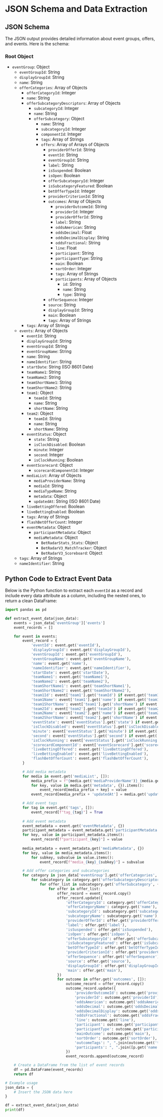 # JSON Schema and Data Extraction

## JSON Schema

The JSON output provides detailed information about event groups, offers, and events. Here is the schema:

### Root Object
- `eventGroup`: Object
  - `eventGroupId`: String
  - `displayGroupId`: String
  - `name`: String
  - `offerCategories`: Array of Objects
    - `offerCategoryId`: Integer
    - `name`: String
    - `offerSubcategoryDescriptors`: Array of Objects
      - `subcategoryId`: Integer
      - `name`: String
      - `offerSubcategory`: Object
        - `name`: String
        - `subcategoryId`: Integer
        - `componentId`: Integer
        - `tags`: Array of Strings
        - `offers`: Array of Arrays of Objects
          - `providerOfferId`: String
          - `eventId`: String
          - `eventGroupId`: String
          - `label`: String
          - `isSuspended`: Boolean
          - `isOpen`: Boolean
          - `offerSubcategoryId`: Integer
          - `isSubcategoryFeatured`: Boolean
          - `betOfferTypeId`: Integer
          - `providerCriterionId`: String
          - `outcomes`: Array of Objects
            - `providerOutcomeId`: String
            - `providerId`: Integer
            - `providerOfferId`: String
            - `label`: String
            - `oddsAmerican`: String
            - `oddsDecimal`: Float
            - `oddsDecimalDisplay`: String
            - `oddsFractional`: String
            - `line`: Float
            - `participant`: String
            - `participantType`: String
            - `main`: Boolean
            - `sortOrder`: Integer
            - `tags`: Array of Strings
            - `participants`: Array of Objects
              - `id`: String
              - `name`: String
              - `type`: String
          - `offerSequence`: Integer
          - `source`: String
          - `displayGroupId`: String
          - `main`: Boolean
          - `tags`: Array of Strings
    - `tags`: Array of Strings
  - `events`: Array of Objects
    - `eventId`: String
    - `displayGroupId`: String
    - `eventGroupId`: String
    - `eventGroupName`: String
    - `name`: String
    - `nameIdentifier`: String
    - `startDate`: String (ISO 8601 Date)
    - `teamName1`: String
    - `teamName2`: String
    - `teamShortName1`: String
    - `teamShortName2`: String
    - `team1`: Object
      - `teamId`: String
      - `name`: String
      - `shortName`: String
    - `team2`: Object
      - `teamId`: String
      - `name`: String
      - `shortName`: String
    - `eventStatus`: Object
      - `state`: String
      - `isClockDisabled`: Boolean
      - `minute`: Integer
      - `second`: Integer
      - `isClockRunning`: Boolean
    - `eventScorecard`: Object
      - `scorecardComponentId`: Integer
    - `mediaList`: Array of Objects
      - `mediaProviderName`: String
      - `mediaId`: String
      - `mediaTypeName`: String
      - `metadata`: Object
      - `updatedAt`: String (ISO 8601 Date)
    - `liveBettingOffered`: Boolean
    - `liveBettingEnabled`: Boolean
    - `tags`: Array of Strings
    - `flashBetOfferCount`: Integer
    - `eventMetadata`: Object
      - `participantMetadata`: Object
      - `mediaMetadata`: Object
        - `BetRadarStats_Stats`: Object
        - `BetRadarV3_MatchTracker`: Object
        - `BetRadarV3_Scoreboard`: Object
  - `tags`: Array of Strings
  - `nameIdentifier`: String

## Python Code to Extract Event Data

Below is the Python function to extract each `eventId` as a record and include every data attribute as a column, including the nested ones, to return a clean DataFrame:

```python
import pandas as pd

def extract_event_data(json_data):
    events = json_data['eventGroup']['events']
    event_records = []

    for event in events:
        event_record = {
            'eventId': event.get('eventId'),
            'displayGroupId': event.get('displayGroupId'),
            'eventGroupId': event.get('eventGroupId'),
            'eventGroupName': event.get('eventGroupName'),
            'name': event.get('name'),
            'nameIdentifier': event.get('nameIdentifier'),
            'startDate': event.get('startDate'),
            'teamName1': event.get('teamName1'),
            'teamName2': event.get('teamName2'),
            'teamShortName1': event.get('teamShortName1'),
            'teamShortName2': event.get('teamShortName2'),
            'team1Id': event['team1'].get('teamId') if event.get('team1') else None,
            'team1Name': event['team1'].get('name') if event.get('team1') else None,
            'team1ShortName': event['team1'].get('shortName') if event.get('team1') else None,
            'team2Id': event['team2'].get('teamId') if event.get('team2') else None,
            'team2Name': event['team2'].get('name') if event.get('team2') else None,
            'team2ShortName': event['team2'].get('shortName') if event.get('team2') else None,
            'eventState': event['eventStatus'].get('state') if event.get('eventStatus') else None,
            'isClockDisabled': event['eventStatus'].get('isClockDisabled') if event.get('eventStatus') else None,
            'minute': event['eventStatus'].get('minute') if event.get('eventStatus') else None,
            'second': event['eventStatus'].get('second') if event.get('eventStatus') else None,
            'isClockRunning': event['eventStatus'].get('isClockRunning') if event.get('eventStatus') else None,
            'scorecardComponentId': event['eventScorecard'].get('scorecardComponentId') if event.get('eventScorecard') else None,
            'liveBettingOffered': event.get('liveBettingOffered'),
            'liveBettingEnabled': event.get('liveBettingEnabled'),
            'flashBetOfferCount': event.get('flashBetOfferCount'),
        }

        # Add media metadata
        for media in event.get('mediaList', []):
            media_prefix = f"{media.get('mediaProviderName')}_{media.get('mediaTypeName')}_"
            for key, value in media.get('metadata', {}).items():
                event_record[media_prefix + key] = value
            event_record[media_prefix + 'updatedAt'] = media.get('updatedAt')

        # Add event tags
        for tag in event.get('tags', []):
            event_record[f"tag_{tag}"] = True
        
        # Add event metadata
        event_metadata = event.get('eventMetadata', {})
        participant_metadata = event_metadata.get('participantMetadata', {})
        for key, value in participant_metadata.items():
            event_record[f"participant_{key}"] = value
        
        media_metadata = event_metadata.get('mediaMetadata', {})
        for key, value in media_metadata.items():
            for subkey, subvalue in value.items():
                event_record[f"media_{key}_{subkey}"] = subvalue

        # Add offer categories and subcategories
        for category in json_data['eventGroup'].get('offerCategories', []):
            for subcategory in category.get('offerSubcategoryDescriptors', []):
                for offer_list in subcategory.get('offerSubcategory', {}).get('offers', []):
                    for offer in offer_list:
                        offer_record = event_record.copy()
                        offer_record.update({
                            'offerCategoryId': category.get('offerCategoryId'),
                            'offerCategoryName': category.get('name'),
                            'subcategoryId': subcategory.get('subcategoryId'),
                            'subcategoryName': subcategory.get('name'),
                            'providerOfferId': offer.get('providerOfferId'),
                            'label': offer.get('label'),
                            'isSuspended': offer.get('isSuspended'),
                            'isOpen': offer.get('isOpen'),
                            'offerSubcategoryId': offer.get('offerSubcategoryId'),
                            'isSubcategoryFeatured': offer.get('isSubcategoryFeatured'),
                            'betOfferTypeId': offer.get('betOfferTypeId'),
                            'providerCriterionId': offer.get('providerCriterionId'),
                            'offerSequence': offer.get('offerSequence'),
                            'source': offer.get('source'),
                            'displayGroupId': offer.get('displayGroupId'),
                            'main': offer.get('main'),
                        })
                        for outcome in offer.get('outcomes', []):
                            outcome_record = offer_record.copy()
                            outcome_record.update({
                                'providerOutcomeId': outcome.get('providerOutcomeId'),
                                'providerId': outcome.get('providerId'),
                                'oddsAmerican': outcome.get('oddsAmerican'),
                                'oddsDecimal': outcome.get('oddsDecimal'),
                                'oddsDecimalDisplay': outcome.get('oddsDecimalDisplay'),
                                'oddsFractional': outcome.get('oddsFractional'),
                                'line': outcome.get('line'),
                                'participant': outcome.get('participant'),
                                'participantType': outcome.get('participantType'),
                                'mainOutcome': outcome.get('main'),
                                'sortOrder': outcome.get('sortOrder'),
                                'outcomeTags': ", ".join(outcome.get('tags', [])),
                                'participants': ", ".join([p.get('name') for p in outcome.get('participants', [])])
                            })
                            event_records.append(outcome_record)

    # Create a DataFrame from the list of event records
    df = pd.DataFrame(event_records)
    return df

# Example usage
json_data = {
    # Insert the JSON data here
}

df = extract_event_data(json_data)
print(df)